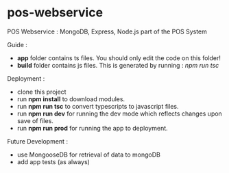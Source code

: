 # pos-webservice
POS Webservice : MongoDB, Express, Node.js  part of the POS System

Guide : 

* <b>app</b> folder contains ts files. You should only edit the code on this folder!
* <b>build</b> folder contains js files. This is generated by running : <i>npm run tsc</i>

Deployment :

* clone this project
* run <b>npm install</b> to download modules.
* run <b>npm run tsc</b> to convert typescripts to javascript files.
* run <b>npm run dev</b> for running the dev mode which reflects changes upon save of files.
* run <b>npm run prod</b> for running the app to deployment. 

Future Development : 

* use MongooseDB for retrieval of data to mongoDB
* add app tests (as always)
